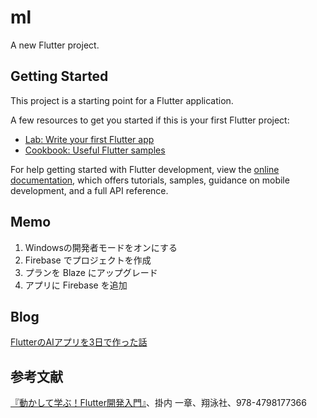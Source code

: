 # ml

A new Flutter project.

## Getting Started

This project is a starting point for a Flutter application.

A few resources to get you started if this is your first Flutter project:

- [Lab: Write your first Flutter app](https://docs.flutter.dev/get-started/codelab)
- [Cookbook: Useful Flutter samples](https://docs.flutter.dev/cookbook)

For help getting started with Flutter development, view the
[online documentation](https://docs.flutter.dev/), which offers tutorials,
samples, guidance on mobile development, and a full API reference.

## Memo

1. Windowsの開発者モードをオンにする
1. Firebase でプロジェクトを作成
1. プランを Blaze にアップグレード
1. アプリに Firebase を追加
<!--
1. ios/Runner/GoogleService-Info.plist と macos/Runner/GoogleService-Info.plist は非公開にしなくてよい
https://stackoverflow.com/questions/44937175/firebase-should-i-add-googleservice-info-plist-to-gitignore
https://qiita.com/hoshymo/items/e9c14ed157200b36eaa5
-->

## Blog

[FlutterのAIアプリを3日で作った話](https://quantized-cube.com/flutter-ai-app-1/)

## 参考文献

[『動かして学ぶ！Flutter開発入門』](https://amzn.to/3OIwzCx)、掛内 一章、翔泳社、978-4798177366
